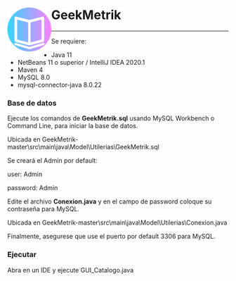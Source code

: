 

# **GeekMetrik** <img src="https://github.com/TanZng/GeekMetrik/blob/master/src/main/resources/GeekMetrik.png" width="100" align="left" />
 
 
 ---
 
Se requiere:
- Java 11
- NetBeans 11 o superior / IntelliJ IDEA 2020.1
- Maven 4
- MySQL 8.0
- mysql-connector-java 8.0.22

### Base de datos
Ejecute los comandos de **GeekMetrik.sql** usando MySQL Workbench o Command Line, para iniciar la base de datos. 

Ubicada en GeekMetrik-master\src\main\java\Model\Utilerias\GeekMetrik.sql

Se creará el Admin por default: 

user: Admin

password: Admin


Edite el archivo **Conexion.java** y en el campo de password coloque su contraseña para MySQL.

Ubicada en GeekMetrik-master\src\main\java\Model\Utilerias\Conexion.java

Finalmente, asegurese que use el puerto por default 3306 para MySQL.

### Ejecutar
Abra en un IDE y ejecute GUI_Catalogo.java


